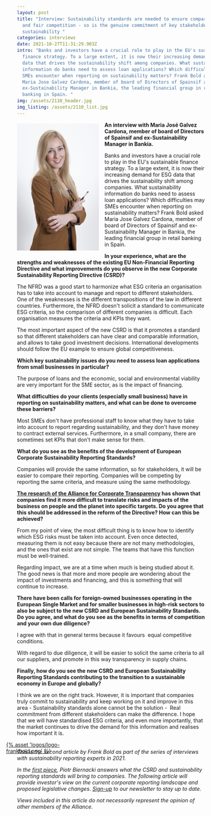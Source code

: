 ```yaml
---
layout: post
title: "Interview: Sustainability standards are needed to ensure comparability
  and fair competition - so is the genuine commitment of key stakeholders to
  sustainability "
categories: interviews
date: 2021-10-27T11:31:29.903Z
intro: "Banks and investors have a crucial role to play in the EU's sustainable
  finance strategy. To a large extent, it is now their increasing demand for ESG
  data that drives the sustainability shift among companies. What sustainability
  information do banks need to assess loan applications? Which difficulties may
  SMEs encounter when reporting on sustainability matters? Frank Bold asked
  Maria Jose Galvez Cardona, member of board of Directors of Spainsif and
  ex-Sustainability Manager in Bankia, the leading financial group in retail
  banking in Spain. "
img: /assets/2110_header.jpg
img_listing: /assets/2110_list.jpg
---
```

<img src="/assets/2110_maria-jose-galvez-cardona.jpg" style="float: left;width: 220px;height: 340px;padding-right: 15px; padding-bottom: 10px; margin-top: 5px;" alt="maria-jose-galvez-cardona" title="maria-jose-galvez-cardona" />

**An interview with Maria José Galvez Cardona, member of board of Directors of Spainsif and ex-Sustainability Manager in Bankia.** 

Banks and investors have a crucial role to play in the EU's sustainable finance strategy. To a large extent, it is now their increasing demand for ESG data that drives the sustainability shift among companies. What sustainability information do banks need to assess loan applications? Which difficulties may SMEs encounter when reporting on sustainability matters? Frank Bold asked Maria Jose Galvez Cardona, member of board of Directors of Spainsif and ex-Sustainability Manager in Bankia, the leading financial group in retail banking in Spain. 

**In your experience, what are the strengths and weaknesses of the existing EU Non-Financial Reporting Directive and what improvements do you observe in the new Corporate Sustainability Reporting Directive (CSRD)?**

The NFRD was a good start to harmonize what ESG criteria an organisation has to take into account to manage and report to different stakeholders. One of the weaknesses is the different transpositions of the law in different countries. Furthermore, the NFRD doesn't solicit a standard to communicate ESG criteria, so the comparison of different companies is difficult. Each organisation measures the criteria and KPIs they want.

The most important aspect of the new CSRD is that it promotes a standard so that different stakeholders can have clear and comparable information, and allows to take good investment decisions. International developments should follow the EU example to ensure global competitiveness.

**Which key sustainability issues do you need to assess loan applications from small businesses in particular?**

The purpose of loans and the economic, social and environmental viability are very important for the SME sector, as is the impact of financing.

**What difficulties do your clients (especially small business) have in reporting on sustainability matters, and what can be done to overcome these barriers?**

Most SMEs don't have professional staff to know what they have to take into account to report regarding sustainability, and they don't have money to contract external services. Furthermore, in a small company, there are sometimes set KPIs that don't make sense for them.  

**What do you see as the benefits of the development of European Corporate Sustainability Reporting Standards?**

Companies will provide the same information, so for stakeholders, it will be easier to compare their reporting. Companies will be competing by reporting the same criteria, and measure using the same methodology.

**[The research of the Alliance for Corporate Transparency](https://www.allianceforcorporatetransparency.org/) has shown that companies find it more difficult to translate risks and impacts of the business on people and the planet into specific targets. Do you agree that this should be addressed in the reform of the Directive? How can this be achieved?**

From my point of view, the most difficult thing is to know how to identify which ESG risks must be taken into account. Even once detected, measuring them is not easy because there are not many methodologies, and the ones that exist are not simple. The teams that have this function must be well-trained.

Regarding impact, we are at a time when much is being studied about it. The good news is that more and more people are wondering about the impact of investments and financing, and this is something that will continue to increase.

**There have been calls for foreign-owned businesses operating in the European Single Market and for smaller businesses in high-risk sectors to also be subject to the new CSRD and European Sustainability Standards. Do you agree, and what do you see as the benefits in terms of competition and your own due diligence?**

I agree with that in general terms because it favours  equal competitive conditions. 

With regard to due diligence, it will be easier to solicit the same criteria to all our suppliers, and promote in this way transparency in supply chains.

**Finally, how do you see the new CSRD and European Sustainability Reporting Standards contributing to the transition to a sustainable economy in Europe and globally?**

I think we are on the right track. However, it is important that companies truly commit to sustainability and keep working on it and improve in this area - Sustainability standards alone cannot be the solution -  Real commitment from different stakeholders can make the difference. I hope that we will have standardised ESG criteria, and even more importantly, that the market continues to drive the demand for this information and realises how important it is. 

<a href="https://en.frankbold.org/" style="
max-width: 200px;
display: block;
margin-left: -29px;
margin-bottom: -29px;">{% asset 'logos/logo-frankbold.png' %}</a>

*This is the second article by Frank Bold as part of the series of interviews with sustainability reporting experts in 2021.* 

*In the [first piece](bit.ly/3oxDX6G), Piotr Biernacki answers what the CSRD and sustainability reporting standards will bring to companies. The following article will provide investor's view on the current corporate reporting landscape and proposed legislative changes*. *[Sign-up](https://purposeofcorporation.us10.list-manage.com/subscribe?u=66bafd0ef0d33f5bf8fbe1e87&id=113ab4bd34) to our newsletter to stay up to date.*

*Views included in this article do not necessarily represent the opinion of other members of the Alliance.*